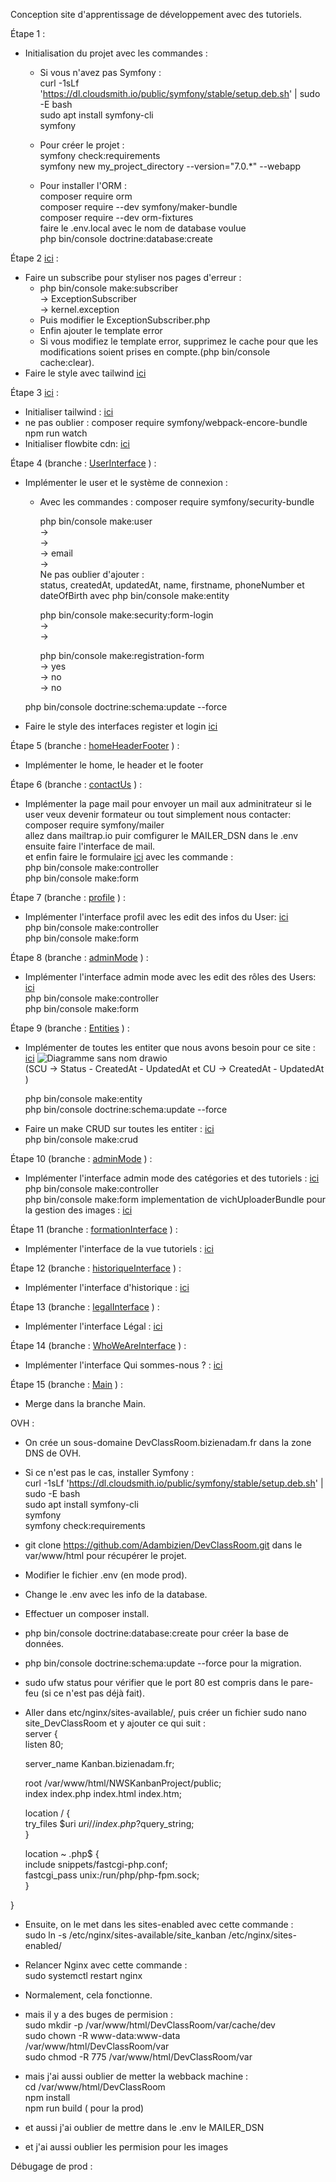 Conception site d'apprentissage de développement avec des tutoriels.


Étape 1 : <br>
  - Initialisation du projet avec les commandes : <br>
      - Si vous n'avez pas Symfony : <br>
        curl -1sLf 'https://dl.cloudsmith.io/public/symfony/stable/setup.deb.sh' | sudo -E bash <br>
        sudo apt install symfony-cli <br>
        symfony <br>
    
    - Pour créer le projet : <br>
      symfony check:requirements <br>
      symfony new my_project_directory --version="7.0.*" --webapp <br>

    - Pour installer l'ORM : <br>
      composer require orm <br>
      composer require --dev symfony/maker-bundle <br>
      composer require --dev orm-fixtures <br>
      faire le .env.local avec le nom de database voulue <br>
      php bin/console doctrine:database:create <br>
      
Étape 2 [ici](https://github.com/Adambizien/DevClassRoom/commit/20a43793b4a3c2b818f5c88af2af8579f44bb72f) : <br>
  - Faire un subscribe pour styliser nos pages d'erreur : <br>
    - php  bin/console make:subscriber <br>
        -> ExceptionSubscriber <br>
        ->  kernel.exception <br>
    - Puis modifier le ExceptionSubscriber.php <br>
    - Enfin ajouter le template error
    - Si vous modifiez le template error, supprimez le cache pour que les modifications soient prises en compte.(php bin/console cache:clear).
- Faire le style avec tailwind [ici](https://github.com/Adambizien/DevClassRoom/commit/80410afad7799b574efe88ecfa1b3b1f27426ddb) 

Étape 3 [ici](https://github.com/Adambizien/DevClassRoom/commit/a5c091b3a84dbf9d783a36239723ecf57378c481) : <br>
  - Initialiser tailwind : [ici](https://flowbite.com/docs/getting-started/symfony/)
  - ne pas oublier : 
       composer require symfony/webpack-encore-bundle <br>
       npm run watch
  - Initialiser flowbite cdn: [ici](https://flowbite.com/docs/getting-started/quickstart/#include-via-cdn)
    
Étape 4 (branche : [UserInterface](https://github.com/Adambizien/DevClassRoom/commits/UserInterface) ) : <br>    

  - Implémenter le user et le système de connexion :
    - Avec les commandes :
      composer require symfony/security-bundle <br>
      
      php bin/console make:user <br>
      ->  <br>
      -> <br>
      -> email <br>
      -> <br>
      Ne pas oublier d'ajouter :<br>
      status, createdAt, updatedAt, name, firstname, phoneNumber et dateOfBirth avec php bin/console make:entity <br>
      
      php bin/console make:security:form-login <br>
      -> <br>
      -> <br>
      
      php bin/console make:registration-form <br>
      -> yes <br>
      -> no <br>
      -> no <br>

    php bin/console doctrine:schema:update --force
  - Faire le style des interfaces register et login [ici](https://github.com/Adambizien/DevClassRoom/commit/48e4c3c9142b0e5b84c3ca19218c7ffb94bd17b4)
    
Étape 5 (branche : [homeHeaderFooter](https://github.com/Adambizien/DevClassRoom/tree/homeHeaderFooter) ) : <br>    

  - Implémenter le home, le header et le footer
    
Étape 6 (branche : [contactUs](https://github.com/Adambizien/DevClassRoom/tree/contactUs) ) : <br>    
  - Implémenter la page mail pour envoyer un mail aux adminitrateur si le user veux devenir formateur ou tout simplement nous contacter: <br> 
      composer require symfony/mailer <br> 
      allez dans mailtrap.io puir comfigurer le MAILER_DSN dans le .env ensuite faire l'interface de mail. <br> 
      et enfin faire le formulaire [ici](https://github.com/Adambizien/DevClassRoom/commit/d6f492c87923d5f151fe8c6b532322cc654084b3) 
      avec les commande : <br> 
      php bin/console make:controller <br> 
      php bin/console make:form
    
Étape 7 (branche : [profile](https://github.com/Adambizien/DevClassRoom/commits/profile/) ) : <br>    
  - Implémenter l'interface profil avec les edit des infos du User: [ici](https://github.com/Adambizien/DevClassRoom/commit/e2df45d3e1e0737d67d7b6d050f52f3fa45e014b) <br> 
      php bin/console make:controller <br> 
      php bin/console make:form
    
Étape 8 (branche : [adminMode](https://github.com/Adambizien/DevClassRoom/commits/adminMode) ) : <br>    
  - Implémenter l'interface admin mode avec les edit des rôles des Users: [ici](https://github.com/Adambizien/DevClassRoom/commit/2d8d72acadf0cbd68d7de94d7a31ed12f2cf38e0) <br> 
      php bin/console make:controller <br> 
      php bin/console make:form

Étape 9 (branche : [Entities](https://github.com/Adambizien/DevClassRoom/commits/Entities) ) : <br>    
  - Implémenter de toutes les entiter que nous avons besoin pour ce site : [ici](https://github.com/Adambizien/DevClassRoom/commit/2a511142b5c1e88d463263c5e1fdf0245cea446f)
      ![Diagramme sans nom drawio](https://github.com/Adambizien/DevClassRoom/assets/127780676/db6f4616-a6c4-46d3-b38b-0846e53289eb) <br>
      (SCU -> Status - CreatedAt - UpdatedAt et CU -> CreatedAt - UpdatedAt ) <br>
      
      php bin/console make:entity <br>
      php bin/console doctrine:schema:update --force
  - Faire un make CRUD sur toutes les entiter : [ici](https://github.com/Adambizien/DevClassRoom/commit/b7b8550a1ef5a0dd8697a14722d17be540be00a1) <br>
    php bin/console make:crud



Étape 10 (branche : [adminMode](https://github.com/Adambizien/DevClassRoom/commits/adminMode) ) : <br>    
  - Implémenter l'interface admin mode des catégories et des tutoriels : [ici](https://github.com/Adambizien/DevClassRoom/commit/cc933927839d75c273ceb9c52506b74fc6e7b034) <br>
      php bin/console make:controller <br> 
      php bin/console make:form
      implementation de vichUploaderBundle pour la gestion des images : [ici](https://github.com/dustin10/VichUploaderBundle)

Étape 11 (branche : [formationInterface](https://github.com/Adambizien/DevClassRoom/commits/formationInterface) ) : <br>    
  - Implémenter l'interface de la vue tutoriels  : [ici](https://github.com/Adambizien/DevClassRoom/commit/48a98d55c7b7986d6ffa99d04749fd5bf451d5c8) <br>

Étape 12 (branche : [historiqueInterface](https://github.com/Adambizien/DevClassRoom/tree/historiqueInterface) ) : <br>    
  - Implémenter l'interface d'historique  : [ici](https://github.com/Adambizien/DevClassRoom/commit/d5abf3b26330efebe15873c6999fdbc6a1d037a7) <br>

Étape 13 (branche : [legalInterface](https://github.com/Adambizien/DevClassRoom/commits/LegalInterface/) ) : <br>    
  - Implémenter l'interface Légal  : [ici](https://github.com/Adambizien/DevClassRoom/commit/980117a664b32c6424f77f29f9e3992adfc99d29) <br>

Étape 14 (branche : [WhoWeAreInterface](https://github.com/Adambizien/DevClassRoom/commits/WhoWeAreInterface/) ) : <br>    
  - Implémenter l'interface Qui sommes-nous ? : [ici](https://github.com/Adambizien/DevClassRoom/commit/e7c323be8e8740eac6faf9e966fc0d62250cc027) <br>

Étape 15 (branche : [Main](https://github.com/Adambizien/DevClassRoom/commits/main/) ) : <br>    
  - Merge dans la branche Main.

OVH :
- On crée un sous-domaine DevClassRoom.bizienadam.fr dans la zone DNS de OVH.
- Si ce n'est pas le cas, installer Symfony : <br>
  curl -1sLf 'https://dl.cloudsmith.io/public/symfony/stable/setup.deb.sh' | sudo -E bash <br>
  sudo apt install symfony-cli <br>
  symfony <br>
  symfony check:requirements <br>
- git clone https://github.com/Adambizien/DevClassRoom.git dans le var/www/html pour récupérer le projet.
- Modifier le fichier .env (en mode prod).
- Change le .env avec les info de la database.
- Effectuer un composer install.

- php bin/console doctrine:database:create pour créer la base de données.
- php bin/console doctrine:schema:update --force  pour la migration.
- sudo ufw status pour vérifier que le port 80 est compris dans le pare-feu (si ce n'est pas déjà fait).
- Aller dans etc/nginx/sites-available/, puis créer un fichier sudo nano site_DevClassRoom et y ajouter ce qui suit : <br>
server {<br>
    listen 80; <br>


    server_name Kanban.bizienadam.fr; <br>

    root /var/www/html/NWSKanbanProject/public; <br>
    index index.php index.html index.htm; <br>

    location / { <br>
         try_files $uri $uri/ /index.php?$query_string; <br>
    } <br>

    location ~ \.php$ { <br>
          include snippets/fastcgi-php.conf; <br>
          fastcgi_pass unix:/run/php/php-fpm.sock; <br>
     } <br>

} <br>

- Ensuite, on le met dans les sites-enabled avec cette commande  :  <br>
  sudo ln -s /etc/nginx/sites-available/site_kanban /etc/nginx/sites-enabled/
- Relancer Nginx avec cette commande : <br>
  sudo systemctl restart nginx
- Normalement, cela fonctionne.

- mais il y a des buges de permision :<br>
  sudo mkdir -p /var/www/html/DevClassRoom/var/cache/dev <br>
sudo chown -R www-data:www-data /var/www/html/DevClassRoom/var <br>
sudo chmod -R 775 /var/www/html/DevClassRoom/var <br>

- mais j'ai aussi oublier de metter la webback machine : <br>
  cd /var/www/html/DevClassRoom <br>
  npm install <br>
  npm run build ( pour la prod) <br>
  
- et aussi j'ai oublier de mettre dans le .env le MAILER_DSN <br>
- et j'ai aussi oublier les permision pour les images


Débugage de prod : 


    

  
